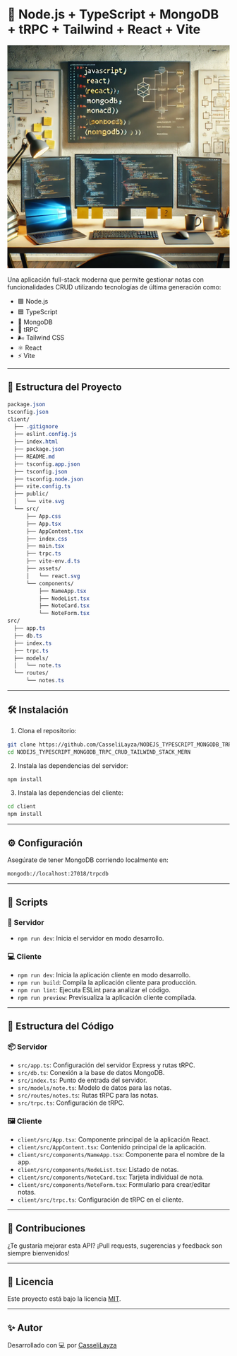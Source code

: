 # 🚀 Node.js + TypeScript + MongoDB + tRPC + Tailwind + React + Vite

![App Banner](frontend/src/assets/image.png)

Una aplicación full-stack moderna que permite gestionar notas con funcionalidades CRUD utilizando tecnologías de última generación como:

- 🟩 Node.js
- 🟦 TypeScript
- 🍃 MongoDB
- 🔄 tRPC
- 🌬 Tailwind CSS
- ⚛️ React
- ⚡ Vite

---

## 📁 Estructura del Proyecto

```css
package.json
tsconfig.json
client/
  ├── .gitignore
  ├── eslint.config.js
  ├── index.html
  ├── package.json
  ├── README.md
  ├── tsconfig.app.json
  ├── tsconfig.json
  ├── tsconfig.node.json
  ├── vite.config.ts
  ├── public/
  │   └── vite.svg
  └── src/
      ├── App.css
      ├── App.tsx
      ├── AppContent.tsx
      ├── index.css
      ├── main.tsx
      ├── trpc.ts
      ├── vite-env.d.ts
      ├── assets/
      │   └── react.svg
      └── components/
          ├── NameApp.tsx
          ├── NodeList.tsx
          ├── NoteCard.tsx
          └── NoteForm.tsx
src/
  ├── app.ts
  ├── db.ts
  ├── index.ts
  ├── trpc.ts
  ├── models/
  │   └── note.ts
  └── routes/
      └── notes.ts
```

---

## 🛠️ Instalación

1. Clona el repositorio:

```bash
git clone https://github.com/CasseliLayza/NODEJS_TYPESCRIPT_MONGODB_TRPC_CRUD_TAILWIND_STACK_MERN.git
cd NODEJS_TYPESCRIPT_MONGODB_TRPC_CRUD_TAILWIND_STACK_MERN
```

2. Instala las dependencias del servidor:

```bash
npm install
```

3. Instala las dependencias del cliente:

```bash
cd client
npm install
```

---

## ⚙️ Configuración

Asegúrate de tener MongoDB corriendo localmente en:

```bash
mongodb://localhost:27018/trpcdb
```

---

## 📜 Scripts

### 🔌 Servidor

- `npm run dev`: Inicia el servidor en modo desarrollo.

### 💻 Cliente

- `npm run dev`: Inicia la aplicación cliente en modo desarrollo.
- `npm run build`: Compila la aplicación cliente para producción.
- `npm run lint`: Ejecuta ESLint para analizar el código.
- `npm run preview`: Previsualiza la aplicación cliente compilada.

---

## 🧩 Estructura del Código

### 📦 Servidor

- `src/app.ts`: Configuración del servidor Express y rutas tRPC.
- `src/db.ts`: Conexión a la base de datos MongoDB.
- `src/index.ts`: Punto de entrada del servidor.
- `src/models/note.ts`: Modelo de datos para las notas.
- `src/routes/notes.ts`: Rutas tRPC para las notas.
- `src/trpc.ts`: Configuración de tRPC.

### 🖼 Cliente

- `client/src/App.tsx`: Componente principal de la aplicación React.
- `client/src/AppContent.tsx`: Contenido principal de la aplicación.
- `client/src/components/NameApp.tsx`: Componente para el nombre de la app.
- `client/src/components/NodeList.tsx`: Listado de notas.
- `client/src/components/NoteCard.tsx`: Tarjeta individual de nota.
- `client/src/components/NoteForm.tsx`: Formulario para crear/editar notas.
- `client/src/trpc.ts`: Configuración de tRPC en el cliente.

---



## 🤝 Contribuciones

¿Te gustaría mejorar esta API? ¡Pull requests, sugerencias y feedback son siempre bienvenidos!

---

## 📄 Licencia

Este proyecto está bajo la licencia [MIT](https://opensource.org/licenses/MIT).

---

## ✨ Autor

Desarrollado con 💻 por [CasseliLayza](https://github.com/CasseliLayza)
